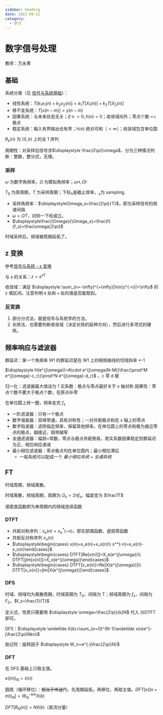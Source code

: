 ```yaml
---
sidebar: heading
date: 2023-09-22
category:
  - 学习
---
```


# 数字信号处理

教师：万永菁

## 基础

系统分类（见 [信号与系统基础](./signals_and_systems.md#信号系统基础)）：

- 线性系统：$\displaystyle T[k_1x_1(n)+k_2x_2(n)]=k_1T[X_1(n)]+k_2T[X_2(n)]$
- 移不变系统：$\displaystyle T[x(n-m)]=y(n-m)$
- 因果系统：与未来状态无关；$\displaystyle if\ n\ <0, h(n)=0$；收敛域向外；零点个数 <= 极点
- 稳定系统：输入有界输出也有界；h(n) 绝对可和（$<\infty$）；收敛域包含单位圆

$R_k(n)$ 为 $[0,k)$ 上的全 1 序列

周期性：对采样后信号求$\displaystyle \frac{2\pi}\omega$，分为三种情况判断：整数，整分式，无理。

### 采样

$\omega$ 为数字角频率，$\Omega$ 为模拟角频率；$\omega n, \Omega t$

$T_0$ 为原周期，$T$ 为采样周期；下标$_h$是截止频率，$_s$为 sampling.

- 采样角频率：$\displaystyle\Omega_s=\frac{2\pi}{T}$，即为采样信号的频谱间隔
- $\omega=\Omega T$，对同一下标成立。
- $\displaystyle\frac{\Omega}{\Omega_s}=\frac{f}{f_s}=\frac\omega{2\pi}$

时域采样后，频域被周期延拓了。

## z 变换

参考[信号与系统 - z 变换](./signals_and_systems.md#z-transform)

与 s 的关系：$\displaystyle z=e^{sT}$

收敛域：满足 $\displaystyle \sum_{n=-\infty}^{+\infty}|h(n)z^{-n}|<\infty$ 的 z 值区间。注意判明 `0` 处和 `∞` 处的值是否能取到。

### 反变换

1. 部分分式法，就是信号与系统学的方法。
2. 长除法，也需要判断收敛域（决定长除的延伸方向），然后进行多项式的硬除。

## 频率响应与滤波器

群延迟：某一个角频率 W1 的群延迟是在 W1 上的相频曲线的切线斜率 \*-1

$\displaystyle H(e^{j\omega})=A\cdot e^{j\omega(N-M)}\frac{\prod^M e^{j\omega}-c_r}{\prod^N e^{j\omega}-d_r}$ ，c 零 d 极

归一化：滤波器最大值设为 1
实系数：极点与零点最好关于 x 轴对称
因果性：零点个数不要大于极点个数，在原点补零

在单位圆上转一圈，频率走完 $f_s$

- 一阶滤波器：只有一个极点
- 数字谐振器：双峰带通，具有对称性；一对共轭极点和在 x 轴上的零点
- 数字陷波器：滤除指定频率，保留其他频率。在单位圆上的零点和极为接近零点的极点，越接近，阻带越窄
- 全通滤波器：幅频=常数，零点与极点共轭倒易，若实系数因果稳定则群延迟为正，相位响应递减
- 最小相位滤波器：零点极点均在单位圆内；最小相位滞后
  - 一般系统可以配成一个 _最小相位系统_ + _全通系统_

## FT

时域周期，频域离散。

时域离散，频域周期，周期为 $\Omega_s=2\pi f_s$，幅度变为 $\frac1T$

谱密度函数即为单周期内的频域连续函数

### DTFT

- 共轭对称序列：$\displaystyle x_e(n)=x_e^*(-n)$，即实部偶函数，虚部奇函数
- 共轭反对称序列 $x_o(n)$
- $\displaystyle\begin{cases} x(n)=x_e(n)+x_o(n)\\ x^*(-n)=x_e(n)-x_o(n)\end{cases}$
- $\displaystyle\begin{cases} DTFT[Re[x(n)]]=X_e(e^{j\omega})\\ DTFT[jIm[x(n)]]=X_o(e^{j\omega})\end{cases}$
- $\displaystyle\begin{cases} DTFT[x_e(n)]=Re[X(e^{j\omega})]\\ DTFT[x_o(n)]=jIm[X(e^{j\omega})]\end{cases}$

### DFS

时域、频域均为离散周期，时域周期为 $T_0$，间隔为 T；频域周期为 $f_s$，间隔为 $F_0$，$f_s=\frac{1}{T}$

定义式、性质只需要用 $\displaystyle \omega=\frac{2\pi}{k}N$ 代入 (I)DTFT 即可。

DFS：$\displaystyle \widetilde X(k)=\sum_{n=0}^{N-1}\widetilde x(n)e^{-j\frac{2\pi}Nkn}$

助记符：旋转因子 $\displaystyle W_n=e^{-j\frac{2\pi}N}$

### DFT

在 DFS 基础上只取主值。

$x((n))_N=\widetilde x(n)$

圆周（循环移位）：~~相当于传送门~~，先周期延拓，再移位，再取主值。$\displaystyle DFT[x((n+m))_N]=W^{-km}_NX(k)$

$DFT[R_N(n)]=N\delta(k)$（直流分量）
